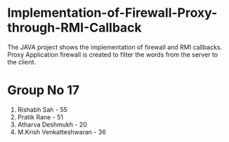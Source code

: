 # Implementation-of-Firewall-Proxy-through-RMI-Callback
The JAVA project shows the implementation of firewall and RMI callbacks.
Proxy Application firewall is created to filter the words from the server to the client.
 
# Group No 17
1) Rishabh Sah - 55
2) Pratik Rane - 51
3) Atharva Deshmukh - 20
4) M.Krish Venkatteshwaran - 36
